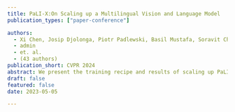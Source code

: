 ```yaml
---
title: PaLI-X:On Scaling up a Multilingual Vision and Language Model
publication_types: ["paper-conference"]

authors:
  - Xi Chen, Josip Djolonga, Piotr Padlewski, Basil Mustafa, Soravit Changpinyo
  - admin
  - et. al.
  - (43 authors)
publication_short: CVPR 2024
abstract: We present the training recipe and results of scaling up PaLI-X, a multilingual vision and language model, both in terms of size of the components and the breadth of its training task mixture. Our model achieves new levels of performance on a wide-range of varied and complex tasks, including multiple image-based captioning and question-answering tasks, image-based document understanding and few-shot (in-context) learning, as well as object detection, video question answering, and video captioning. PaLI-X advances the state-of-the-art on most vision-and-language benchmarks considered (25+ of them). Finally, we observe emerging capabilities, such as complex counting and multilingual object detection, tasks that are not explicitly in the training mix.
draft: false
featured: false
date: 2023-05-05

---
```

